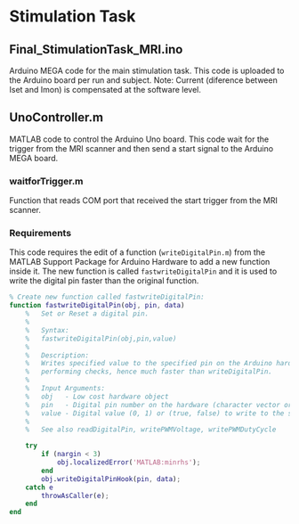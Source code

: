 # Stimulation Task

## Final_StimulationTask_MRI.ino

Arduino MEGA code for the main stimulation task. This code is uploaded to the Arduino board per run and subject.
Note: Current (diference between Iset and Imon) is compensated at the software level.

## UnoController.m

MATLAB code to control the Arduino Uno board. This code wait for the trigger from the MRI scanner and then send a start signal to the Arduino MEGA board.

### waitforTrigger.m

Function that reads COM port that received the start trigger from the MRI scanner.

### Requirements

This code requires the edit of a function (`writeDigitalPin.m`) from the MATLAB Support Package for Arduino Hardware to add a new function inside it. The new function is called `fastwriteDigitalPin` and it is used to write the digital pin faster than the original function.

```matlab
% Create new function called fastwriteDigitalPin:
function fastwriteDigitalPin(obj, pin, data)
    %   Set or Reset a digital pin.
    %
    %   Syntax:
    %   fastwriteDigitalPin(obj,pin,value)
    %
    %   Description:
    %   Writes specified value to the specified pin on the Arduino hardware without
    %   performing checks, hence much faster than writeDigitalPin.
    %
    %   Input Arguments:
    %   obj   - Low cost hardware object
    %   pin   - Digital pin number on the hardware (character vector or string)
    %   value - Digital value (0, 1) or (true, false) to write to the specified pin (double).
    %
    %   See also readDigitalPin, writePWMVoltage, writePWMDutyCycle

    try
        if (nargin < 3)
            obj.localizedError('MATLAB:minrhs');
        end
        obj.writeDigitalPinHook(pin, data);
    catch e
        throwAsCaller(e);
    end
end
```